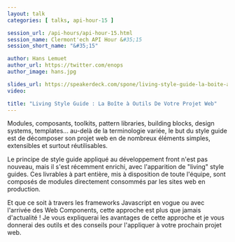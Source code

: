 ```yaml
---
layout: talk
categories: [ talks, api-hour-15 ]

session_url: /api-hours/api-hour-15.html
session_name: Clermont'ech API Hour &#35;15
session_short_name: "&#35;15"

author: Hans Lemuet
author_url: https://twitter.com/enops
author_image: hans.jpg

slides_url: https://speakerdeck.com/spone/living-style-guide-la-boite-a-outils-de-votre-projet-web
video:

title: "Living Style Guide : La Boîte à Outils De Votre Projet Web"
---
```


Modules, composants, toolkits, pattern libraries, building blocks, design
systems, templates... au-delà de la terminologie variée, le but du style guide
est de décomposer son projet web en de nombreux éléments simples, extensibles
et surtout réutilisables.

Le principe de style guide appliqué au développement front n'est pas nouveau,
mais il s'est récemment enrichi, avec l'apparition de "living" style guides.
Ces livrables à part entière, mis à disposition de toute l'équipe, sont
composés de modules directement consommés par les sites web en production.

Et que ce soit à travers les frameworks Javascript en vogue ou avec l'arrivée
des Web Components, cette approche est plus que jamais d'actualité !  Je vous
expliquerai les avantages de cette approche et je vous donnerai des outils et
des conseils pour l'appliquer à votre prochain projet web.
